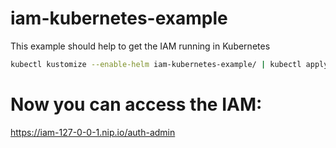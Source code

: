 # iam-kubernetes-example
This example should help to get the IAM running in Kubernetes

```bash
kubectl kustomize --enable-helm iam-kubernetes-example/ | kubectl apply --server-side -f -
```
# Now you can access the IAM:

https://iam-127-0-0-1.nip.io/auth-admin